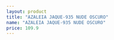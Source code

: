 ```yaml
---
layout: product
title: "AZALEIA JAQUE-935 NUDE OSCURO"
name: "AZALEIA JAQUE-935 NUDE OSCURO"
price: 109.9
---
```

